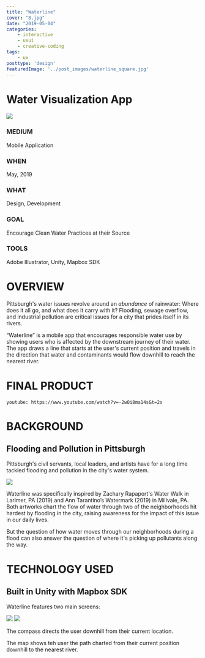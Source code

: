 ```yaml
---
title: "Waterline"
cover: "8.jpg"
date: "2019-05-04"
categories:
    - interactive
    - uxui
    - creative-coding
tags:
    - ux
posttype: 'design'
featuredImage: '../post_images/waterline_square.jpg'
---
```


# Water Visualization App

<cover-img>

<img src="../post_images/waterline/waterline_iphone_mockup.jpg">

</cover-img>

<design-meta>

### MEDIUM

Mobile Application

### WHEN

May, 2019

### WHAT

Design, Development

### GOAL

Encourage Clean Water Practices at their Source

### TOOLS

Adobe Illustrator, Unity, Mapbox SDK

</design-meta>

<grid-container>

# OVERVIEW

Pittsburgh's water issues revolve around an *abundance* of rainwater: Where does it all go, and what does it carry with it? Flooding, sewage overflow, and industrial pollution are critical issues for a city that prides itself in its rivers.

“Waterline” is a mobile app that encourages responsible water use by showing users who is affected by the downstream journey of their water. The app draws a line that starts at the user's current position and travels in the direction that water and contaminants would flow downhill to reach the nearest river.

# FINAL PRODUCT

`youtube: https://www.youtube.com/watch?v=-2wOi8ma14s&t=2s`

# BACKGROUND

## Flooding and Pollution in Pittsburgh

Pittsburgh's civil servants, local leaders, and artists have for a long time tackled flooding and pollution in the city's water system. 

<img src="../post_images/waterline/watermark_girl_on_bike.jpeg">

Waterline was specifically inspired by Zachary Rapaport's Water Walk in Larimer, PA (2019) and Ann Tarantino’s Watermark (2019) in Millvale, PA. Both artworks chart the flow of water through two of the neighborhoods hit hardest by flooding in the city, raising awareness for the impact of this issue in our daily lives.

But the question of how water moves through our neighborhoods during a flood can also answer the question of where it's picking up pollutants along the way.

# TECHNOLOGY USED

## Built in Unity with Mapbox SDK

Waterline features two main screens:

<multi-mobile-container title="Compass View & Map View">
<mobile-container>
<img src="../post_images/waterline/waterline_sample2.png">
</mobile-container>
<mobile-container>
<img src="../post_images/waterline/waterline_sample3.png">
</mobile-container>
</multi-mobile-container>

The compass directs the user downhill from their current location.

The map shows teh user the path charted from their current position downhill to the nearest river.



</grid-container>